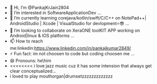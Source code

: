 - 👋 Hi, I’m @PankajKrJain2804
- 👀 I’m interested in SoftwareApplicationDev ...
- 🌱 I’m currently learning corejava/kotlin/swift/C/C++ on NotePad++| AndroidStudio | Xcode | VisualStudio for devlopment⭐😎  ...
- 💞️ I’m looking to collaborate on XeraONE toolKIT APP working on Android|linux & IOS platforms ...
- 📫 How to reach me:linkedin:https://www.linkedin.com/in/pankajkumar2849/
- ⚡ Fun fact: im not choosen to code but coding choosen me ...
- 😄 Pronouns: he\him
- <<<<<<<<  i love jazz music cuz it has some intension that always get clear conceptualized...
- i loved to play mouthorgan|drumsetzzzzzzzzzzzzz

<!---
PankajKrJain2804/PankajKrJain2804 is a ✨ special ✨ repository because its `README.md` (this file) appears on your GitHub profile.
You can click the Preview link to take a look at your changes.
--->
